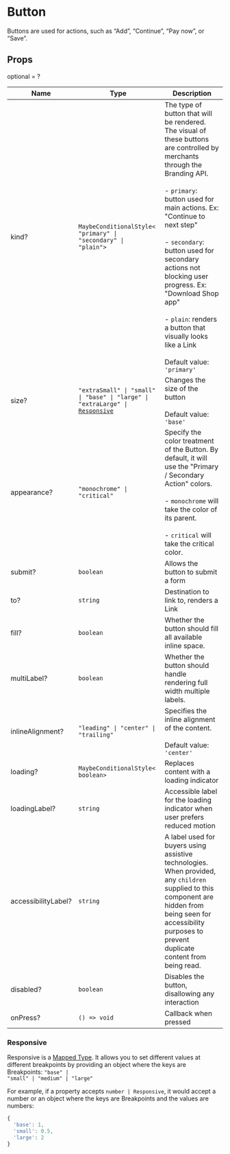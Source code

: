# Button

Buttons are used for actions, such as “Add”, “Continue”, “Pay now”, or “Save”.

## Props
optional = ?

| Name | Type | Description |
| --- | --- | --- |
| kind? | <code>MaybeConditionalStyle<<wbr>"primary" &#124; "secondary" &#124; "plain"<wbr>></code> | The type of button that will be rendered. The visual of these buttons are controlled by merchants through the Branding API.<br /><br /> - `primary`: button used for main actions. Ex: &#34;Continue to next step&#34;<br /><br />- `secondary`: button used for secondary actions not blocking user progress. Ex: &#34;Download Shop app&#34;<br /><br />- `plain`: renders a button that visually looks like a Link<br /><br /> Default value: <code>'primary'</code> |
| size? | <code>"extraSmall" &#124; "small" &#124; "base" &#124; "large" &#124; "extraLarge" &#124; <a href="#responsive">Responsive</a></code> | Changes the size of the button<br /><br />Default value: <code>'base'</code> |
| appearance? | <code>"monochrome" &#124; "critical"</code> | Specify the color treatment of the Button. By default, it will use the &#34;Primary / Secondary Action&#34; colors.<br /><br /> - `monochrome` will take the color of its parent.<br /><br />- `critical` will take the critical color.  |
| submit? | <code>boolean</code> | Allows the button to submit a form  |
| to? | <code>string</code> | Destination to link to, renders a Link  |
| fill? | <code>boolean</code> | Whether the button should fill all available inline space.  |
| multiLabel? | <code>boolean</code> | Whether the button should handle rendering full width multiple labels.  |
| inlineAlignment? | <code>"leading" &#124; "center" &#124; "trailing"</code> | Specifies the inline alignment of the content.<br /><br />Default value: <code>'center'</code> |
| loading? | <code>MaybeConditionalStyle<<wbr>boolean<wbr>></code> | Replaces content with a loading indicator  |
| loadingLabel? | <code>string</code> | Accessible label for the loading indicator when user prefers reduced motion  |
| accessibilityLabel? | <code>string</code> | A label used for buyers using assistive technologies. When provided, any `children` supplied to this component are hidden from being seen for accessibility purposes to prevent duplicate content from being read.  |
| disabled? | <code>boolean</code> | Disables the button, disallowing any interaction  |
| onPress? | <code>() => void</code> | Callback when pressed  |<a name="Responsive"></a>

### Responsive

Responsive is a [Mapped Type](https://www.typescriptlang.org/docs/handbook/2/mapped-types.html). It allows you to set different values at different breakpoints by providing an object where the keys are Breakpoints: <code>"base" &#124; "small" &#124; "medium" &#124; "large"</code>

For example, if a property accepts `number | Responsive`, it would accept a number or an object where the keys are Breakpoints and the values are numbers:

```js
{
  'base': 1,
  'small': 0.5,
  'large': 2
}
```


